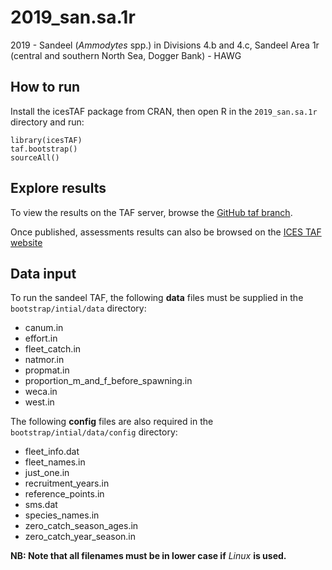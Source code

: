 # 2019_san.sa.1r

2019 - Sandeel (*Ammodytes* spp.) in Divisions 4.b and 4.c, Sandeel Area 1r
(central and southern North Sea, Dogger Bank) - HAWG

## How to run

Install the icesTAF package from CRAN, then open R in the `2019_san.sa.1r`
directory and run:

```
library(icesTAF)
taf.bootstrap()
sourceAll()
```

## Explore results

To view the results on the TAF server, browse the
[GitHub taf branch](https://github.com/ices-taf/2019_san.sa.1r/tree/taf).

Once published, assessments results can also be browsed on the
[ICES TAF website](https://taf.ices.dk/app/stock#!/2019/san.sa.1r)


## Data input

To run the sandeel TAF, the following **data** files must be supplied in the `bootstrap/intial/data` directory:

 * canum.in
 * effort.in
 * fleet_catch.in
 * natmor.in
 * propmat.in
 * proportion_m_and_f_before_spawning.in
 * weca.in
 * west.in
 
 
 The following **config** files are also required in the `bootstrap/intial/data/config` directory:
 
 * fleet_info.dat
 * fleet_names.in
 * just_one.in
 * recruitment_years.in
 * reference_points.in
 * sms.dat
 * species_names.in
 * zero_catch_season_ages.in
 * zero_catch_year_season.in

 
 **NB: Note that all filenames must be in lower case if** *Linux* **is used.**
 
 
